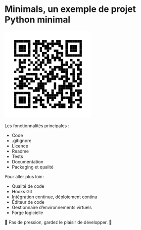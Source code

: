 # Minimals, un exemple de projet Python minimal

![Minimals QR-code](https://github.com/liZe/minimals/blob/presentation/qrcode.svg?raw=true)

Les fonctionnalités principales :

- Code
- .gitignore
- Licence
- Readme
- Tests
- Documentation
- Packaging et qualité

Pour aller plus loin :

- Qualité de code
- Hooks Git
- Intégration continue, déploiement continu
- Éditeur de code
- Gestionnaire d’environnements virtuels
- Forge logicielle

💖 Pas de pression, gardez le plaisir de développer. 💖
